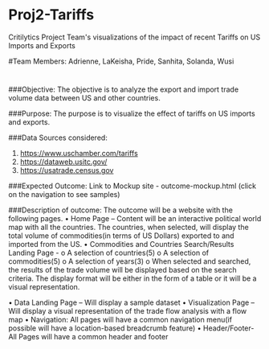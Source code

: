 # Proj2-Tariffs
Critilytics Project Team's visualizations of the impact of recent Tariffs on US Imports and Exports

#Team Members: Adrienne, LaKeisha, Pride, Sanhita, Solanda, Wusi

# 
###Objective: 
The objective is to analyze the export and import trade volume data between US and other countries.

###Purpose:
The purpose is to visualize the effect of  tariffs on US imports and exports. 

###Data Sources considered: 
1.	https://www.uschamber.com/tariffs
2.	https://dataweb.usitc.gov/
3.	https://usatrade.census.gov


###Expected Outcome:
Link to Mockup site - outcome-mockup.html (click on the navigation to see samples)

###Description of outcome:
The outcome will be a website with the following pages.
•	Home Page – Content will be an interactive political world map with all the countries. The countries, when selected, will display the total volume of commodities(in terms of US Dollars) exported to and imported from the US.
•	Commodities and Countries Search/Results Landing Page -
  o	  A selection of countries(5)
  o	A selection of commodities(5)
  o	A selection of years(3)
  o	When selected and searched, the results of the trade volume will be displayed based on the search criteria. The display format will be either in the form of a table or it will be a visual representation.
  
•	Data Landing Page – Will display a sample dataset
•	Visualization Page – Will display a visual representation of the trade flow analysis with a flow map
•	Navigation: All pages will have a common navigation menu(if possible will have a location-based breadcrumb feature)
•	Header/Footer- All Pages will have a common header and footer
